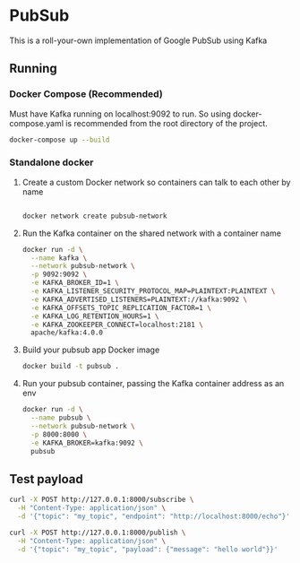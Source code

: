 # PubSub

This is a roll-your-own implementation of Google PubSub using Kafka

## Running

### Docker Compose (Recommended)

Must have Kafka running on localhost:9092 to run. So using docker-compose.yaml is recommended from the root directory of
the project.

```bash
docker-compose up --build  
```

### Standalone docker

1. Create a custom Docker network so containers can talk to each other by name
    ```bash

    docker network create pubsub-network
    ```
2. Run the Kafka container on the shared network with a container name
    ```bash
    docker run -d \
      --name kafka \
      --network pubsub-network \
      -p 9092:9092 \
      -e KAFKA_BROKER_ID=1 \
      -e KAFKA_LISTENER_SECURITY_PROTOCOL_MAP=PLAINTEXT:PLAINTEXT \
      -e KAFKA_ADVERTISED_LISTENERS=PLAINTEXT://kafka:9092 \
      -e KAFKA_OFFSETS_TOPIC_REPLICATION_FACTOR=1 \
      -e KAFKA_LOG_RETENTION_HOURS=1 \
      -e KAFKA_ZOOKEEPER_CONNECT=localhost:2181 \
      apache/kafka:4.0.0
    ```
3. Build your pubsub app Docker image
    ```bash
    docker build -t pubsub .
    ```

4. Run your pubsub container, passing the Kafka container address as an env
    ```bash
    docker run -d \
      --name pubsub \
      --network pubsub-network \
      -p 8000:8000 \
      -e KAFKA_BROKER=kafka:9092 \
      pubsub
   
## Test payload

```bash
curl -X POST http://127.0.0.1:8000/subscribe \
  -H "Content-Type: application/json" \
  -d '{"topic": "my_topic", "endpoint": "http://localhost:8000/echo"}'

curl -X POST http://127.0.0.1:8000/publish \
  -H "Content-Type: application/json" \
  -d '{"topic": "my_topic", "payload": {"message": "hello world"}}'
```